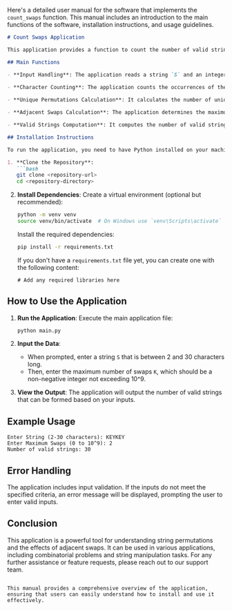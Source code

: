 Here's a detailed user manual for the software that implements the `count_swaps` function. This manual includes an introduction to the main functions of the software, installation instructions, and usage guidelines.

```markdown
# Count Swaps Application

This application provides a function to count the number of valid strings that can be formed from a given string with a specified number of adjacent swaps. It is designed to help users understand the permutations of characters in a string while considering the constraints of swaps.

## Main Functions

- **Input Handling**: The application reads a string `S` and an integer `K` from the user, ensuring that the string length is between 2 and 30 characters and that `K` is a non-negative integer not exceeding 10^9.
  
- **Character Counting**: The application counts the occurrences of the characters 'K', 'E', and 'Y' in the input string.

- **Unique Permutations Calculation**: It calculates the number of unique permutations of the string based on the character counts.

- **Adjacent Swaps Calculation**: The application determines the maximum number of adjacent swaps possible based on the character counts and the value of `K`.

- **Valid Strings Computation**: It computes the number of valid strings that can be formed with at most `K` swaps and returns this count.

## Installation Instructions

To run the application, you need to have Python installed on your machine. Follow these steps to set up the environment:

1. **Clone the Repository**:
   ```bash
   git clone <repository-url>
   cd <repository-directory>
   ```

2. **Install Dependencies**:
   Create a virtual environment (optional but recommended):
   ```bash
   python -m venv venv
   source venv/bin/activate  # On Windows use `venv\Scripts\activate`
   ```

   Install the required dependencies:
   ```bash
   pip install -r requirements.txt
   ```

   If you don't have a `requirements.txt` file yet, you can create one with the following content:
   ```
   # Add any required libraries here
   ```

## How to Use the Application

1. **Run the Application**:
   Execute the main application file:
   ```bash
   python main.py
   ```

2. **Input the Data**:
   - When prompted, enter a string `S` that is between 2 and 30 characters long.
   - Then, enter the maximum number of swaps `K`, which should be a non-negative integer not exceeding 10^9.

3. **View the Output**:
   The application will output the number of valid strings that can be formed based on your inputs.

## Example Usage

```
Enter String (2-30 characters): KEYKEY
Enter Maximum Swaps (0 to 10^9): 2
Number of valid strings: 30
```

## Error Handling

The application includes input validation. If the inputs do not meet the specified criteria, an error message will be displayed, prompting the user to enter valid inputs.

## Conclusion

This application is a powerful tool for understanding string permutations and the effects of adjacent swaps. It can be used in various applications, including combinatorial problems and string manipulation tasks. For any further assistance or feature requests, please reach out to our support team.

```

This manual provides a comprehensive overview of the application, ensuring that users can easily understand how to install and use it effectively.